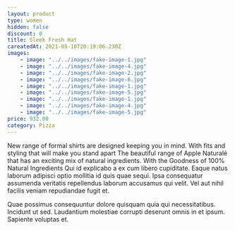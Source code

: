 ```yaml
---
layout: product
type: women
hidden: false
discount: 0
title: Sleek Fresh Hat
careatedAt: 2021-05-10T20:19:06.230Z
images:
    - image: "../../images/fake-image-1.jpg"
    - image: "../../images/fake-image-4.jpg"
    - image: "../../images/fake-image-2.jpg"
    - image: "../../images/fake-image-6.jpg"
    - image: "../../images/fake-image-1.jpg"
    - image: "../../images/fake-image-5.jpg"
    - image: "../../images/fake-image-1.jpg"
    - image: "../../images/fake-image-4.jpg"
    - image: "../../images/fake-image-5.jpg"
price: 932.00
category: Pizza
---
```

New range of formal shirts are designed keeping you in mind. With fits and styling that will make you stand apart
The beautiful range of Apple Naturalé that has an exciting mix of natural ingredients. With the Goodness of 100% Natural Ingredients
Qui id explicabo a ex cum libero cupiditate. Eaque natus laborum adipisci optio mollitia id quis quae sequi. Ipsa consequatur assumenda veritatis repellendus laborum accusamus qui velit. Vel aut nihil facilis veniam repudiandae fugit et.
 Quae possimus consequuntur dolore quisquam quia qui necessitatibus. Incidunt ut sed. Laudantium molestiae corrupti deserunt omnis in et ipsum. Sapiente voluptas et.
